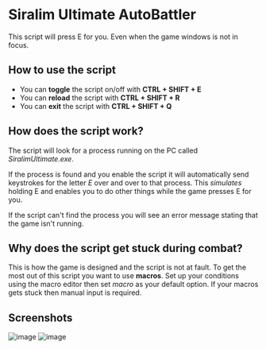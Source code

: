 # Siralim Ultimate AutoBattler
This script will press E for you. Even when the game windows is not in focus.

## How to use the script
- You can **toggle** the script on/off with **CTRL + SHIFT + E**
- You can **reload** the script with **CTRL + SHIFT + R**
- You can **exit** the script with **CTRL + SHIFT + Q**

## How does the script work?
The script will look for a process running on the PC called *SiralimUltimate.exe*.

If the process is found and you enable the script it will automatically send keystrokes for the letter *E* over and over to that process. This *simulates* holding E and enables you to do other things while the game presses E for you.

If the script can't find the process you will see an error message stating that the game isn't running.

## Why does the script get stuck during combat?
This is how the game is designed and the script is not at fault. To get the most out of this script you want to use **macros**. Set up your conditions using the macro editor then set *macro* as your default option.
If your macros gets stuck then manual input is required.

## Screenshots

![image](https://github.com/user-attachments/assets/e88d76b9-6128-4953-9ee1-0a9338b07adc)
![image](https://github.com/user-attachments/assets/24b32111-8094-4faa-8c50-0eea2503227c)
